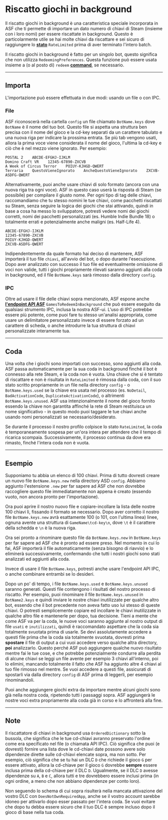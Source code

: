 # Riscatto giochi in background

Il riscatto giochi in background è una caratteristica speciale incorporata in ASF che ti permette di importare un dato numero di chiavi di Steam (insieme con i loro nomi) per essere riscattate in background. Questo è particolarmente utile se hai molte chiavi da riscattare e sei sicuro di raggiungere lo **[stato](https://github.com/JustArchiNET/ArchiSteamFarm/wiki/FAQ#what-is-the-meaning-of-status-when-redeeming-a-key)** `RateLimited` prima di aver terminato l'intero batch.

Il riscatto giochi in background è fatto per un singolo bot, questo significa che non utilizza `RedeemingPreferences`. Questa funzione può essere usata insieme a (o al posto di) `redeem` **[command](https://github.com/JustArchiNET/ArchiSteamFarm/wiki/Commands)**, se necessario.

* * *

## Importa

L'importazione può essere effettuata in due modi: usando un file o con IPC.

### File

ASF riconoscerà nella cartella `config` un file chiamato `BotName.keys` dove `BotName` è il nome del tuo bot. Questo file si aspetta una struttura ben precisa con il nome del gioco e la cd-key separati da un carattere tabulato e una nuova riga per indicare la prossima entrata. Se più tab vengono usati, allora la prima voce viene considerata il nome del gioco, l'ultima la cd-key e ciò che è nel mezzo viene ignorato. Per esempio:

    POSTAL 2    ABCDE-EFGHJ-IJKLM
    Domino Craft VR    12345-67890-ZXCVB
    A Week of Circus Terror    POIUY-KJHGD-QWERT
    Terraria    QuestoVieneIgnorato    AncheQuestoVieneIgnorato    ZXCVB-ASDFG-QWERT
    

Alternativamente, puoi anche usare chiavi di solo formato (ancora con una nuova riga tra ogni voce). ASF in questo caso userà la risposta di Steam (se possibile) per compilare il giusto nome. Per ogni tipo di tag delle chiavi, raccomandiamo che tu stesso nomini le tue chiavi, come pacchetti riscattati su Steam, senza seguire la logica dei giochi che stai attivando, quindi in base a cosa ha messo lo sviluppatore, potresti vedere nomi dei giochi corretti, nomi dei pacchetti personalizzati (es. Humble Indie Bundle 18) o totalmente errati e potenzialmente anche maligni (es. Half-Life 4).

    ABCDE-EFGHJ-IJKLM
    12345-67890-ZXCVB
    POIUY-KJHGD-QWERT
    ZXCVB-ASDFG-QWERT
    

Indipendentemente da quale formato hai deciso di mantenere, ASF importerà il tuo file `chiavi`, all'avvio del bot, o dopo durante l'esecuzione. Dopo aver analizzato con successo il tuo file ed eventualmente omissione di voci non valide, tutti i giochi propriamente rilevati saranno aggiunti alla coda in background, ed il file `BotName.keys` sarà rimosso dalla directory `config`.

### IPC

Oltre ad usare il file delle chiavi sopra menzionato, ASF espone anche **[l'endpoint API ASF](https://github.com/JustArchiNET/ArchiSteamFarm/wiki/IPC#asf-api)** `GamesToRedeemInBackground` che può essere eseguito da qualsiasi strumento IPC, inclusa la nostra ASF-ui. L'uso di IPC potrebbe essere più potente, come puoi fare tu stesso un'analisi appropriata, come usare un delimitatore personalizzato invece di essere forzato ad un carattere di scheda, o anche introdurre la tua struttura di chiavi personalizzate interamente tua.

* * *

## Coda

Una volta che i giochi sono importati con successo, sono aggiunti alla coda. ASF passa automaticamente per la sua coda in background finché il bot è connesso alla rete Steam, e la coda non è vuota. Una chiave che si è tentato di riscattare e non è risultata in `RateLimited` è rimossa dalla coda, con il suo stato scritto propriamente in un file nella directory `config` - o `BotName.keys.used` se la chiave era usata nel processo (es. `NoDetail`, `BadActivationCode`, `DuplicateActivationCode`), o altrimenti `BotName.keys.unused`. ASF usa intenzionalmente il nome del gioco fornito essendo la chiave non garantita affinché la rete di Steam restituisca un nome significativo - in questo modo puoi taggare le tue chiavi anche usando nomi personalizzati se necessario/desiderato.

Se durante il processo il nostro profilo colpisce lo stato `RateLimited`, la coda è temporaneamente sospesa per un'ora intera per attendere che il tempo di ricarica scompaia. Successivamente, il processo continua da dove era rimasto, finché l'intera coda non è vuota.

* * *

## Esempio

Supponiamo tu abbia un elenco di 100 chiavi. Prima di tutto dovresti creare un nuovo file `BotName.keys.new` nella directory ASD `config`. Abbiamo aggiunto l'estensione `.new` per far sapere ad ASF che non dovrebbe raccogliere questo file immediatamente non appena è creato (essendo vuoto, non ancora pronto per l'importazione).

Ora puoi aprire il nostro nuovo file e copiare-incollare la lista delle nostre 100 chiavi lì, fissando il formato se necessario. Dopo aver corretto il nostro file `BotName.keys.new` avrà esattamente 100 (o 101, con l'ultima linea) linee, ognuna avente una struttura di `GameName\tcd-key\n`, dove `\t` è il carattere della schedda e `\n` è la nuova riga.

Ora sei pronto a rinominare questo file da `BotName.keys.new` in `BotName.keys` per far sapere ad ASF che è pronto ad essere preso. Nel momento in cui lo fai, ASF importerà il file automaticamente (senza bisogno di riavvio) e lo eliminerà successivamente, confermando che tutti i nostri giochi sono stati analizzati ed aggiunti alla coda.

Invece di usare il file `BotName.keys`, potresti anche usare l'endpoint API IPC, o anche combinare entrambi se lo desideri.

Dopo un po' di tempo, i file `BotName.keys.used` e `BotName.keys.unused` saranno generati. Questi file contengono i risultati del nostro processo di riscatto. Per esempio, puoi rinominare il file `BotName.keys.unused` in `BotName2.keys` e quindi inviare le nostre chiavi inutilizzate per qualche altro bot, essendo che il bot precedente non aveva fatto uso lui stesso di queste chiavi. O potresti semplicemente copiare ed incollare le chiavi inutilizzate in qualche altro file e mantenerle per dopo, tua decisione. Tieni a mente che come ASF va per la coda, le nuove voci saranno aggiunte al nostro output di file `usati` e `inutilizzati`, quindi è raccomandato aspettare che la coda sia totalmente svuotata prima di usarle. Se devi assolutamente accedere a questi file prima che la coda sia totalmente svuotata, dovresti prima **spostare** il file di output a cui vuoi accedere verso qualche altra directory, **poi** analizzarlo. Questo perché ASF può aggiungere qualche nuovo risultato mentre fai le tue cose, e che potrebbe potenzialmente condurre alla perdita di alcune chiavi se leggi un file avente per esempio 3 chiavi all'interno, poi lo elimini, mancando totalmente il fatto che ASF ha aggiunto altre 4 chiavi al tuo file rimosso nel mentre. Se vuoi accedere a questi file, assicurati di spostarli via dalla directory `config` di ASF prima di leggerli, per esempio rinominandoli.

Puoi anche aggiungere giochi extra da importare mentre alcuni giochi sono già nella nostra coda, ripetendo tutti i passaggi sopra. ASF aggiungerà le nostre voci extra propriamente alla coda già in corso e lo affronterà alla fine.

* * *

## Note

Il riscattatore di chiavi in background usa `OrderedDictionary` sotto la bussola, che significa che le tue cd-chiavi avranno preservato l'ordine come era specificato nel file (o chiamata API IPC). Ciò significa che puoi (e dovresti) fornire una lista dove le cd-chiavi date possono avere solo dipendenze dirette sulle cd-chiavi elencate sopra, ma non sotto. Per esempio, ciò significa che se tu hai un DLC `D` che richiede il gioco `G` per essere attivato, allora la cd-chiave per il gioco `G` dovrebbe **sempre** essere inclusa prima della cd-chiave per il DLC `D`. Ugualmente, se il DLC `D` avesse dipendenze su `A`, `B` e `C`, allora tutti e tre dovrebbero essere inclusi prima (in ogni ordine, a meno che non abbiano dipendenze per conto loro).

Non seguendo lo schema di cui sopra risulterà nella mancata attivazione del vostro DLC con `DoesNotOwnRequiredApp`, anche se il vostro account sarebbe idoneo per attivarlo dopo esser passato per l'intera coda. Se vuoi evitare che dopo tu debba essere sicuro che il tuo DLC è sempre incluso dopo il gioco di base nella tua coda.